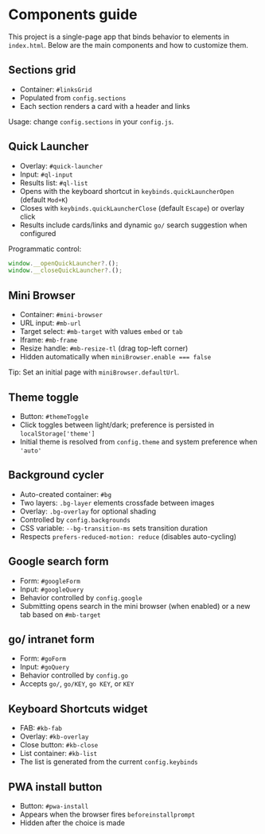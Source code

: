 # Components guide

This project is a single-page app that binds behavior to elements in `index.html`. Below are the main components and how to customize them.

## Sections grid

- Container: `#linksGrid`
- Populated from `config.sections`
- Each section renders a card with a header and links

Usage: change `config.sections` in your `config.js`.

## Quick Launcher

- Overlay: `#quick-launcher`
- Input: `#ql-input`
- Results list: `#ql-list`
- Opens with the keyboard shortcut in `keybinds.quickLauncherOpen` (default `Mod+K`)
- Closes with `keybinds.quickLauncherClose` (default `Escape`) or overlay click
- Results include cards/links and dynamic `go/` search suggestion when configured

Programmatic control:

```js
window.__openQuickLauncher?.();
window.__closeQuickLauncher?.();
```

## Mini Browser

- Container: `#mini-browser`
- URL input: `#mb-url`
- Target select: `#mb-target` with values `embed` or `tab`
- Iframe: `#mb-frame`
- Resize handle: `#mb-resize-tl` (drag top-left corner)
- Hidden automatically when `miniBrowser.enable === false`

Tip: Set an initial page with `miniBrowser.defaultUrl`.

## Theme toggle

- Button: `#themeToggle`
- Click toggles between light/dark; preference is persisted in `localStorage['theme']`
- Initial theme is resolved from `config.theme` and system preference when `'auto'`

## Background cycler

- Auto-created container: `#bg`
- Two layers: `.bg-layer` elements crossfade between images
- Overlay: `.bg-overlay` for optional shading
- Controlled by `config.backgrounds`
- CSS variable: `--bg-transition-ms` sets transition duration
- Respects `prefers-reduced-motion: reduce` (disables auto-cycling)

## Google search form

- Form: `#googleForm`
- Input: `#googleQuery`
- Behavior controlled by `config.google`
- Submitting opens search in the mini browser (when enabled) or a new tab based on `#mb-target`

## go/ intranet form

- Form: `#goForm`
- Input: `#goQuery`
- Behavior controlled by `config.go`
- Accepts `go/`, `go/KEY`, `go KEY`, or `KEY`

## Keyboard Shortcuts widget

- FAB: `#kb-fab`
- Overlay: `#kb-overlay`
- Close button: `#kb-close`
- List container: `#kb-list`
- The list is generated from the current `config.keybinds`

## PWA install button

- Button: `#pwa-install`
- Appears when the browser fires `beforeinstallprompt`
- Hidden after the choice is made